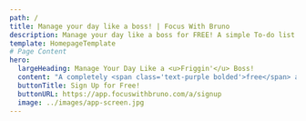 ```yaml
---
path: /
title: Manage your day like a boss! | Focus With Bruno
description: Manage your day like a boss for FREE! A simple To-do list to plan your priorities!
template: HomepageTemplate
# Page Content
hero:
  largeHeading: Manage Your Day Like a <u>Friggin'</u> Boss!
  content: "A completely <span class='text-purple bolded'>free</span> and simple To-Do to do stuff how it should be done! Use it to plan your day, set goals and more!"
  buttonTitle: Sign Up for Free!
  buttonURL: https://app.focuswithbruno.com/a/signup
  image: ../images/app-screen.jpg
---
```

